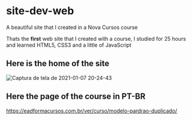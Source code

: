 # site-dev-web
 A beautiful site that I created in a Nova Cursos course
 
 Thats the **first** web site that I created with a course, I studied for 25 hours and learned HTML5, CSS3 and a little of JavaScript
 
 ## Here is the home of the site
 
 ![Captura de tela de 2021-01-07 20-24-43](https://user-images.githubusercontent.com/60024796/104105158-1ae3ca80-528b-11eb-83e6-3c6e2fac18c2.png)
 
 ## Here the page of the course in PT-BR
 
 https://eadformacursos.com.br/ver/curso/modelo-pardrao-duplicado/
